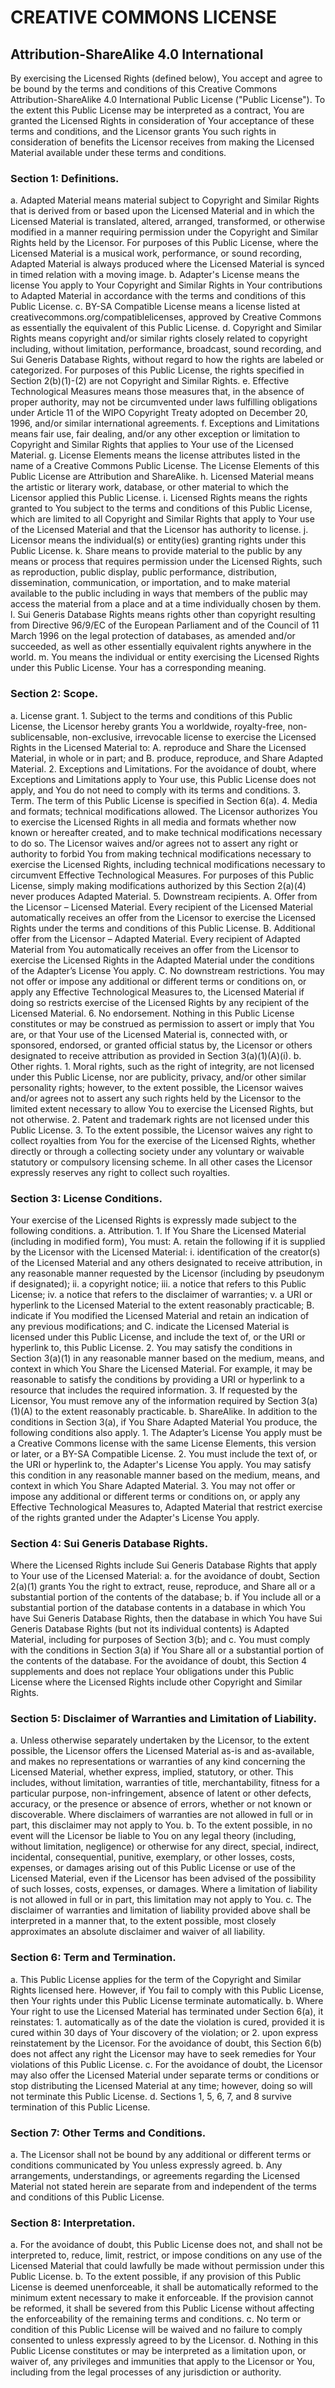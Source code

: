 # CREATIVE COMMONS LICENSE
## Attribution-ShareAlike 4.0 International

By exercising the Licensed Rights (defined below), You accept and agree to be bound by the terms and conditions of this Creative Commons Attribution-ShareAlike 4.0 International Public License ("Public License"). To the extent this Public License may be interpreted as a contract, You are granted the Licensed Rights in consideration of Your acceptance of these terms and conditions, and the Licensor grants You such rights in consideration of benefits the Licensor receives from making the Licensed Material available under these terms and conditions.

### Section 1: Definitions.
  a.  Adapted Material means material subject to Copyright and Similar Rights that is derived from or based upon the Licensed Material and in which the Licensed Material is translated, altered, arranged, transformed, or otherwise modified in a manner requiring permission under the Copyright and Similar Rights held by the Licensor. For purposes of this Public License, where the Licensed Material is a musical work, performance, or sound recording, Adapted Material is always produced where the Licensed Material is synced in timed relation with a moving image.
  b.  Adapter's License means the license You apply to Your Copyright and Similar Rights in Your contributions to Adapted Material in accordance with the terms and conditions of this Public License.
  c.  BY-SA Compatible License means a license listed at creativecommons.org/compatiblelicenses, approved by Creative Commons as essentially the equivalent of this Public License.
  d.  Copyright and Similar Rights means copyright and/or similar rights closely related to copyright including, without limitation, performance, broadcast, sound recording, and Sui Generis Database Rights, without regard to how the rights are labeled or categorized. For purposes of this Public License, the rights specified in Section 2(b)(1)-(2) are not Copyright and Similar Rights.
  e.  Effective Technological Measures means those measures that, in the absence of proper authority, may not be circumvented under laws fulfilling obligations under Article 11 of the WIPO Copyright Treaty adopted on December 20, 1996, and/or similar international agreements.
  f.  Exceptions and Limitations means fair use, fair dealing, and/or any other exception or limitation to Copyright and Similar Rights that applies to Your use of the Licensed Material.
  g.  License Elements means the license attributes listed in the name of a Creative Commons Public License. The License Elements of this Public License are Attribution and ShareAlike.
  h.  Licensed Material means the artistic or literary work, database, or other material to which the Licensor applied this Public License.
  i. Licensed Rights means the rights granted to You subject to the terms and conditions of this Public License, which are limited to all Copyright and Similar Rights that apply to Your use of the Licensed Material and that the Licensor has authority to license.
  j. Licensor means the individual(s) or entity(ies) granting rights under this Public License.
  k. Share means to provide material to the public by any means or process that requires permission under the Licensed Rights, such as reproduction, public display, public performance, distribution, dissemination, communication, or importation, and to make material available to the public including in ways that members of the public may access the material from a place and at a time individually chosen by them.
  l. Sui Generis Database Rights means rights other than copyright resulting from Directive 96/9/EC of the European Parliament and of the Council of 11 March 1996 on the legal protection of databases, as amended and/or succeeded, as well as other essentially equivalent rights anywhere in the world.
  m. You means the individual or entity exercising the Licensed Rights under this Public License. Your has a corresponding meaning.

### Section 2: Scope.
  a. License grant.
    1.  Subject to the terms and conditions of this Public License, the Licensor hereby grants You a worldwide, royalty-free, non-sublicensable, non-exclusive, irrevocable license to exercise the Licensed Rights in the Licensed Material to:
      A.  reproduce and Share the Licensed Material, in whole or in part; and
      B.  produce, reproduce, and Share Adapted Material.
    2.  Exceptions and Limitations. For the avoidance of doubt, where Exceptions and Limitations apply to Your use, this Public License does not apply, and You do not need to comply with its terms and conditions.
    3.  Term. The term of this Public License is specified in Section 6(a).
    4.  Media and formats; technical modifications allowed. The Licensor authorizes You to exercise the Licensed Rights in all media and formats whether now known or hereafter created, and to make technical modifications necessary to do so. The Licensor waives and/or agrees not to assert any right or authority to forbid You from making technical modifications necessary to exercise the Licensed Rights, including technical modifications necessary to circumvent Effective Technological Measures. For purposes of this Public License, simply making modifications authorized by this Section 2(a)(4) never produces Adapted Material.
    5.  Downstream recipients.
      A.  Offer from the Licensor – Licensed Material. Every recipient of the Licensed Material automatically receives an offer from the Licensor to exercise the Licensed Rights under the terms and conditions of this Public License.
      B.  Additional offer from the Licensor – Adapted Material. Every recipient of Adapted Material from You automatically receives an offer from the Licensor to exercise the Licensed Rights in the Adapted Material under the conditions of the Adapter’s License You apply.
      C. No downstream restrictions. You may not offer or impose any additional or different terms or conditions on, or apply any Effective Technological Measures to, the Licensed Material if doing so restricts exercise of the Licensed Rights by any recipient of the Licensed Material.
    6.  No endorsement. Nothing in this Public License constitutes or may be construed as permission to assert or imply that You are, or that Your use of the Licensed Material is, connected with, or sponsored, endorsed, or granted official status by, the Licensor or others designated to receive attribution as provided in Section 3(a)(1)(A)(i).
  b. Other rights.
    1.  Moral rights, such as the right of integrity, are not licensed under this Public License, nor are publicity, privacy, and/or other similar personality rights; however, to the extent possible, the Licensor waives and/or agrees not to assert any such rights held by the Licensor to the limited extent necessary to allow You to exercise the Licensed Rights, but not otherwise.
    2.  Patent and trademark rights are not licensed under this Public License.
    3.  To the extent possible, the Licensor waives any right to collect royalties from You for the exercise of the Licensed Rights, whether directly or through a collecting society under any voluntary or waivable statutory or compulsory licensing scheme. In all other cases the Licensor expressly reserves any right to collect such royalties.

### Section 3: License Conditions.
Your exercise of the Licensed Rights is expressly made subject to the following conditions.
  a.  Attribution.
    1.  If You Share the Licensed Material (including in modified form), You must:
      A.  retain the following if it is supplied by the Licensor with the Licensed Material:
        i.    identification of the creator(s) of the Licensed Material and any others designated to receive attribution, in any reasonable manner requested by the Licensor (including by pseudonym if designated);
        ii.   a copyright notice;
        iii.  a notice that refers to this Public License;
        iv.   a notice that refers to the disclaimer of warranties;
        v.    a URI or hyperlink to the Licensed Material to the extent reasonably practicable;
      B.  indicate if You modified the Licensed Material and retain an indication of any previous modifications; and
      C.  indicate the Licensed Material is licensed under this Public License, and include the text of, or the URI or hyperlink to, this Public License.
    2.  You may satisfy the conditions in Section 3(a)(1) in any reasonable manner based on the medium, means, and context in which You Share the Licensed Material. For example, it may be reasonable to satisfy the conditions by providing a URI or hyperlink to a resource that includes the required information.
    3.  If requested by the Licensor, You must remove any of the information required by Section 3(a)(1)(A) to the extent reasonably practicable.
  b.  ShareAlike.
  In addition to the conditions in Section 3(a), if You Share Adapted Material You produce, the following conditions also apply.
    1.  The Adapter’s License You apply must be a Creative Commons license with the same License Elements, this version or later, or a BY-SA Compatible License.
    2.  You must include the text of, or the URI or hyperlink to, the Adapter's License You apply. You may satisfy this condition in any reasonable manner based on the medium, means, and context in which You Share Adapted Material.
    3.  You may not offer or impose any additional or different terms or conditions on, or apply any Effective Technological Measures to, Adapted Material that restrict exercise of the rights granted under the Adapter's License You apply.

### Section 4: Sui Generis Database Rights.
Where the Licensed Rights include Sui Generis Database Rights that apply to Your use of the Licensed Material:
  a.  for the avoidance of doubt, Section 2(a)(1) grants You the right to extract, reuse, reproduce, and Share all or a substantial portion of the contents of the database;
  b.  if You include all or a substantial portion of the database contents in a database in which You have Sui Generis Database Rights, then the database in which You have Sui Generis Database Rights (but not its individual contents) is Adapted Material, including for purposes of Section 3(b); and
  c.  You must comply with the conditions in Section 3(a) if You Share all or a substantial portion of the contents of the database.
For the avoidance of doubt, this Section 4 supplements and does not replace Your obligations under this Public License where the Licensed Rights include other Copyright and Similar Rights.

### Section 5: Disclaimer of Warranties and Limitation of Liability.
  a.  Unless otherwise separately undertaken by the Licensor, to the extent possible, the Licensor offers the Licensed Material as-is and as-available, and makes no representations or warranties of any kind concerning the Licensed Material, whether express, implied, statutory, or other. This includes, without limitation, warranties of title, merchantability, fitness for a particular purpose, non-infringement, absence of latent or other defects, accuracy, or the presence or absence of errors, whether or not known or discoverable. Where disclaimers of warranties are not allowed in full or in part, this disclaimer may not apply to You.
  b.  To the extent possible, in no event will the Licensor be liable to You on any legal theory (including, without limitation, negligence) or otherwise for any direct, special, indirect, incidental, consequential, punitive, exemplary, or other losses, costs, expenses, or damages arising out of this Public License or use of the Licensed Material, even if the Licensor has been advised of the possibility of such losses, costs, expenses, or damages. Where a limitation of liability is not allowed in full or in part, this limitation may not apply to You.
  c.  The disclaimer of warranties and limitation of liability provided above shall be interpreted in a manner that, to the extent possible, most closely approximates an absolute disclaimer and waiver of all liability.

### Section 6: Term and Termination.
  a.  This Public License applies for the term of the Copyright and Similar Rights licensed here. However, if You fail to comply with this Public License, then Your rights under this Public License terminate automatically.
  b.  Where Your right to use the Licensed Material has terminated under Section 6(a), it reinstates:
    1.  automatically as of the date the violation is cured, provided it is cured within 30 days of Your discovery of the violation; or
    2.  upon express reinstatement by the Licensor.
  For the avoidance of doubt, this Section 6(b) does not affect any right the Licensor may have to seek remedies for Your violations of this Public License.
  c.  For the avoidance of doubt, the Licensor may also offer the Licensed Material under separate terms or conditions or stop distributing the Licensed Material at any time; however, doing so will not terminate this Public License.
  d.  Sections 1, 5, 6, 7, and 8 survive termination of this Public License.

### Section 7: Other Terms and Conditions.
  a.  The Licensor shall not be bound by any additional or different terms or conditions communicated by You unless expressly agreed.
  b.  Any arrangements, understandings, or agreements regarding the Licensed Material not stated herein are separate from and independent of the terms and conditions of this Public License.

### Section 8: Interpretation.
  a.  For the avoidance of doubt, this Public License does not, and shall not be interpreted to, reduce, limit, restrict, or impose conditions on any use of the Licensed Material that could lawfully be made without permission under this Public License.
  b.  To the extent possible, if any provision of this Public License is deemed unenforceable, it shall be automatically reformed to the minimum extent necessary to make it enforceable. If the provision cannot be reformed, it shall be severed from this Public License without affecting the enforceability of the remaining terms and conditions.
  c.  No term or condition of this Public License will be waived and no failure to comply consented to unless expressly agreed to by the Licensor.
  d.  Nothing in this Public License constitutes or may be interpreted as a limitation upon, or waiver of, any privileges and immunities that apply to the Licensor or You, including from the legal processes of any jurisdiction or authority.
